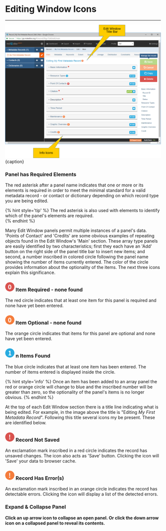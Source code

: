 # Editing Window Icons
---

![Edit Window Icons](/assets/get-started/edit-window-title.png){caption}

### <i class="fa fa-asterisk required"></i> Panel has Required Elements

The red asterisk after a panel name indicates that one or more or its elements is required in order to meet the minimal standard for a valid metadata record - or contact or dictionary depending on which record type you are being edited.  

{% hint style='tip' %}
  The red asterisk is also used with elements to identify which of the panel's elements are required.  
{% endhint %}

Many Edit Window panels permit multiple instances of a panel's data.   'Points of Contact' and 'Credits' are some obvious examples of repeating objects found in the Edit Window's 'Main' section.  These array type panels are easily identified by two characteristics; first they each have an 'Add' button on the right side of the panel title bar to insert new items; and second, a number inscribed in colored circle following the panel name showing the number of items currently entered. The color of the circle provides information about the optionality of the items.  The next three icons explain this significance.

### ![](/assets/bullets/count-red.png) Item Required - none found 

The red circle indicates that at least one item for this panel is required and none have yet been entered.  

### ![](/assets/bullets/count-orange.png) Item Optional - none found 

The orange circle indicates that items for this panel are optional and none have yet been entered.

### ![](/assets/bullets/count-blue.png) n Items Found

The blue circle indicates that at least one item has been entered.  The number of items entered is displayed inside the circle.  

{% hint style='info' %}
  Once an item has been added to an array panel the red or orange circle will change to blue and the inscribed number will be greater than zero, so the optionality of the panel's items is no longer obvious. 
{% endhint %}

At the top of each Edit Window section there is a title line indicating what is being edited.  For example, in the image above the title is "Editing *My First Metadata Record*".  Following this title several icons my be present.  These are identified below.

### ![](/assets/bullets/bang-red.png) Record Not Saved

An exclamation mark inscribed in a red circle indicates the record has unsaved changes.  The icon also acts as 'Save' button.  Clicking the icon will 'Save' your data to browser cache.

### ![](/assets/bullets/bang-orange.png) Record Has Error(s)

An exclamation mark inscribed in an orange circle indicates the record has detectable errors.  Clicking the icon will display a list of the detected errors.  

### <span><strong class="fa fa-angle-down"> <strong class="fa fa-angle-up"></span> Expand & Collapse Panel

Click an up arrow icon <strong class="fa fa-angle-up"></strong> to collapse an open panel.  Or click the down arrow icon <i class="fa fa-angle-down"></i> on a collapsed panel to reveal its contents. 